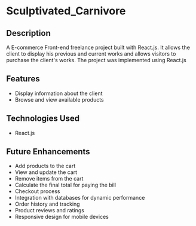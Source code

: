 # Sculptivated_Carnivore

## Description
A E-commerce Front-end freelance project built with React.js. It allows the client to display his previous and current works and allows visitors to purchase the client's works. The project was implemented using React.js

## Features
- Display information about the client
- Browse and view available products


## Technologies Used
- React.js

## Future Enhancements
- Add products to the cart
- View and update the cart
- Remove items from the cart
- Calculate the final total for paying the bill
- Checkout process
- Integration with databases for dynamic performance
- Order history and tracking
- Product reviews and ratings
- Responsive design for mobile devices
